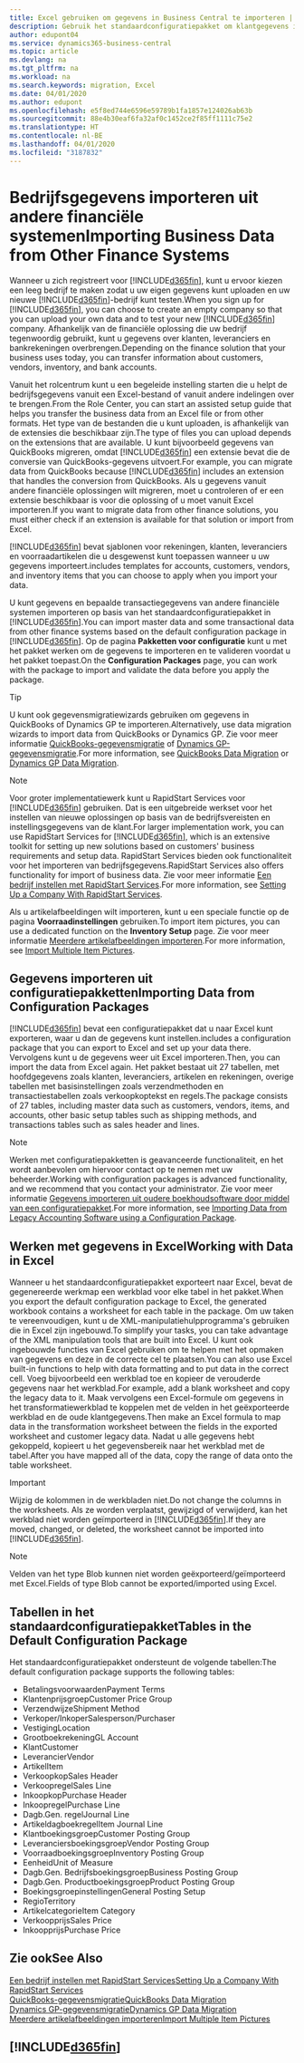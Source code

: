 ```yaml
---
title: Excel gebruiken om gegevens in Business Central te importeren | Microsoft Docs
description: Gebruik het standaardconfiguratiepakket om klantgegevens in Excel toe te voegen en weer in Business Central te importeren.
author: edupont04
ms.service: dynamics365-business-central
ms.topic: article
ms.devlang: na
ms.tgt_pltfrm: na
ms.workload: na
ms.search.keywords: migration, Excel
ms.date: 04/01/2020
ms.author: edupont
ms.openlocfilehash: e5f8ed744e6596e59789b1fa1857e124026ab63b
ms.sourcegitcommit: 88e4b30eaf6fa32af0c1452ce2f85ff1111c75e2
ms.translationtype: HT
ms.contentlocale: nl-BE
ms.lasthandoff: 04/01/2020
ms.locfileid: "3187832"
---
```

# <a name="importing-business-data-from-other-finance-systems"></a><span data-ttu-id="907b5-103">Bedrijfsgegevens importeren uit andere financiële systemen</span><span class="sxs-lookup"><span data-stu-id="907b5-103">Importing Business Data from Other Finance Systems</span></span>
<span data-ttu-id="907b5-104">Wanneer u zich registreert voor [!INCLUDE[d365fin](includes/d365fin_md.md)], kunt u ervoor kiezen een leeg bedrijf te maken zodat u uw eigen gegevens kunt uploaden en uw nieuwe [!INCLUDE[d365fin](includes/d365fin_md.md)]-bedrijf kunt testen.</span><span class="sxs-lookup"><span data-stu-id="907b5-104">When you sign up for [!INCLUDE[d365fin](includes/d365fin_md.md)], you can choose to create an empty company so that you can upload your own data and to test your new [!INCLUDE[d365fin](includes/d365fin_md.md)] company.</span></span> <span data-ttu-id="907b5-105">Afhankelijk van de financiële oplossing die uw bedrijf tegenwoordig gebruikt, kunt u gegevens over klanten, leveranciers en bankrekeningen overbrengen.</span><span class="sxs-lookup"><span data-stu-id="907b5-105">Depending on the finance solution that your business uses today, you can transfer information about customers, vendors, inventory, and bank accounts.</span></span>  

<span data-ttu-id="907b5-106">Vanuit het rolcentrum kunt u een begeleide instelling starten die u helpt de bedrijfsgegevens vanuit een Excel-bestand of vanuit andere indelingen over te brengen.</span><span class="sxs-lookup"><span data-stu-id="907b5-106">From the Role Center, you can start an assisted setup guide that helps you transfer the business data from an Excel file or from other formats.</span></span> <span data-ttu-id="907b5-107">Het type van de bestanden die u kunt uploaden, is afhankelijk van de extensies die beschikbaar zijn.</span><span class="sxs-lookup"><span data-stu-id="907b5-107">The type of files you can upload depends on the extensions that are available.</span></span> <span data-ttu-id="907b5-108">U kunt bijvoorbeeld gegevens van QuickBooks migreren, omdat [!INCLUDE[d365fin](includes/d365fin_md.md)] een extensie bevat die de conversie van QuickBooks-gegevens uitvoert.</span><span class="sxs-lookup"><span data-stu-id="907b5-108">For example, you can migrate data from QuickBooks because [!INCLUDE[d365fin](includes/d365fin_md.md)] includes an extension that handles the conversion from QuickBooks.</span></span> <span data-ttu-id="907b5-109">Als u gegevens vanuit andere financiële oplossingen wilt migreren, moet u controleren of er een extensie beschikbaar is voor die oplossing of u moet vanuit Excel importeren.</span><span class="sxs-lookup"><span data-stu-id="907b5-109">If you want to migrate data from other finance solutions, you must either check if an extension is available for that solution or import from Excel.</span></span>  

[!INCLUDE[d365fin](includes/d365fin_md.md)] <span data-ttu-id="907b5-110">bevat sjablonen voor rekeningen, klanten, leveranciers en voorraadartikelen die u desgewenst kunt toepassen wanneer u uw gegevens importeert.</span><span class="sxs-lookup"><span data-stu-id="907b5-110">includes templates for accounts, customers, vendors, and inventory items that you can choose to apply when you import your data.</span></span>

<span data-ttu-id="907b5-111">U kunt gegevens en bepaalde transactiegegevens van andere financiële systemen importeren op basis van het standaardconfiguratiepakket in [!INCLUDE[d365fin](includes/d365fin_md.md)].</span><span class="sxs-lookup"><span data-stu-id="907b5-111">You can import master data and some transactional data from other finance systems based on the default configuration package in [!INCLUDE[d365fin](includes/d365fin_md.md)].</span></span> <span data-ttu-id="907b5-112">Op de pagina **Pakketten voor configuratie** kunt u met het pakket werken om de gegevens te importeren en te valideren voordat u het pakket toepast.</span><span class="sxs-lookup"><span data-stu-id="907b5-112">On the **Configuration Packages** page, you can work with the package to import and validate the data before you apply the package.</span></span>  

> [!TIP]  
> <span data-ttu-id="907b5-113">U kunt ook gegevensmigratiewizards gebruiken om gegevens in QuickBooks of Dynamics GP te importeren.</span><span class="sxs-lookup"><span data-stu-id="907b5-113">Alternatively, use data migration wizards to import data from QuickBooks or Dynamics GP.</span></span> <span data-ttu-id="907b5-114">Zie voor meer informatie [QuickBooks-gegevensmigratie](ui-extensions-quickbooks-data-migration.md) of [Dynamics GP-gegevensmigratie](ui-extensions-dynamicsgp-data-migration.md).</span><span class="sxs-lookup"><span data-stu-id="907b5-114">For more information, see [QuickBooks Data Migration](ui-extensions-quickbooks-data-migration.md) or [Dynamics GP Data Migration](ui-extensions-dynamicsgp-data-migration.md).</span></span>

> [!NOTE]  
> <span data-ttu-id="907b5-115">Voor groter implementatiewerk kunt u RapidStart Services voor [!INCLUDE[d365fin](includes/d365fin_md.md)] gebruiken. Dat is een uitgebreide werkset voor het instellen van nieuwe oplossingen op basis van de bedrijfsvereisten en instellingsgegevens van de klant.</span><span class="sxs-lookup"><span data-stu-id="907b5-115">For larger implementation work, you can use RapidStart Services for [!INCLUDE[d365fin](includes/d365fin_md.md)], which is an extensive toolkit for setting up new solutions based on customers' business requirements and setup data.</span></span> <span data-ttu-id="907b5-116">RapidStart Services bieden ook functionaliteit voor het importeren van bedrijfsgegevens.</span><span class="sxs-lookup"><span data-stu-id="907b5-116">RapidStart Services also offers functionality for import of business data.</span></span> <span data-ttu-id="907b5-117">Zie voor meer informatie [Een bedrijf instellen met RapidStart Services](admin-set-up-a-company-with-rapidstart.md).</span><span class="sxs-lookup"><span data-stu-id="907b5-117">For more information, see [Setting Up a Company With RapidStart Services](admin-set-up-a-company-with-rapidstart.md).</span></span>

<span data-ttu-id="907b5-118">Als u artikelafbeeldingen wilt importeren, kunt u een speciale functie op de pagina **Voorraadinstellingen** gebruiken.</span><span class="sxs-lookup"><span data-stu-id="907b5-118">To import item pictures, you can use a dedicated function on the **Inventory Setup** page.</span></span> <span data-ttu-id="907b5-119">Zie voor meer informatie [Meerdere artikelafbeeldingen importeren](inventory-how-import-item-pictures.md).</span><span class="sxs-lookup"><span data-stu-id="907b5-119">For more information, see [Import Multiple Item Pictures](inventory-how-import-item-pictures.md).</span></span>

## <a name="importing-data-from-configuration-packages"></a><span data-ttu-id="907b5-120">Gegevens importeren uit configuratiepakketten</span><span class="sxs-lookup"><span data-stu-id="907b5-120">Importing Data from Configuration Packages</span></span>
[!INCLUDE[d365fin](includes/d365fin_md.md)] <span data-ttu-id="907b5-121">bevat een configuratiepakket dat u naar Excel kunt exporteren, waar u dan de gegevens kunt instellen.</span><span class="sxs-lookup"><span data-stu-id="907b5-121">includes a configuration package that you can export to Excel and set up your data there.</span></span> <span data-ttu-id="907b5-122">Vervolgens kunt u de gegevens weer uit Excel importeren.</span><span class="sxs-lookup"><span data-stu-id="907b5-122">Then, you can import the data from Excel again.</span></span> <span data-ttu-id="907b5-123">Het pakket bestaat uit 27 tabellen, met hoofdgegevens zoals klanten, leveranciers, artikelen en rekeningen, overige tabellen met basisinstellingen zoals verzendmethoden en transactiestabellen zoals verkoopkoptekst en regels.</span><span class="sxs-lookup"><span data-stu-id="907b5-123">The package consists of 27 tables, including master data such as customers, vendors, items, and accounts, other basic setup tables such as shipping methods, and transactions tables such as sales header and lines.</span></span>  

> [!NOTE]  
>   <span data-ttu-id="907b5-124">Werken met configuratiepakketten is geavanceerde functionaliteit, en het wordt aanbevolen om hiervoor contact op te nemen met uw beheerder.</span><span class="sxs-lookup"><span data-stu-id="907b5-124">Working with configuration packages is advanced functionality, and we recommend that you contact your administrator.</span></span> <span data-ttu-id="907b5-125">Zie voor meer informatie [Gegevens importeren uit oudere boekhoudsoftware door middel van een configuratiepakket](across-import-data-configuration-packages.md).</span><span class="sxs-lookup"><span data-stu-id="907b5-125">For more information, see [Importing Data from Legacy Accounting Software using a Configuration Package](across-import-data-configuration-packages.md).</span></span>

## <a name="working-with-data-in-excel"></a><span data-ttu-id="907b5-126">Werken met gegevens in Excel</span><span class="sxs-lookup"><span data-stu-id="907b5-126">Working with Data in Excel</span></span>
<span data-ttu-id="907b5-127">Wanneer u het standaardconfiguratiepakket exporteert naar Excel, bevat de gegenereerde werkmap een werkblad voor elke tabel in het pakket.</span><span class="sxs-lookup"><span data-stu-id="907b5-127">When you export the default configuration package to Excel, the generated workbook contains a worksheet for each table in the package.</span></span> <span data-ttu-id="907b5-128">Om uw taken te vereenvoudigen, kunt u de XML-manipulatiehulpprogramma's gebruiken die in Excel zijn ingebouwd.</span><span class="sxs-lookup"><span data-stu-id="907b5-128">To simplify your tasks, you can take advantage of the XML manipulation tools that are built into Excel.</span></span> <span data-ttu-id="907b5-129">U kunt ook ingebouwde functies van Excel gebruiken om te helpen met het opmaken van gegevens en deze in de correcte cel te plaatsen.</span><span class="sxs-lookup"><span data-stu-id="907b5-129">You can also use Excel built-in functions to help with data formatting and to put data in the correct cell.</span></span> <span data-ttu-id="907b5-130">Voeg bijvoorbeeld een werkblad toe en kopieer de verouderde gegevens naar het werkblad.</span><span class="sxs-lookup"><span data-stu-id="907b5-130">For example, add a blank worksheet and copy the legacy data to it.</span></span> <span data-ttu-id="907b5-131">Maak vervolgens een Excel-formule om gegevens in het transformatiewerkblad te koppelen met de velden in het geëxporteerde werkblad en de oude klantgegevens.</span><span class="sxs-lookup"><span data-stu-id="907b5-131">Then make an Excel formula to map data in the transformation worksheet between the fields in the exported worksheet and customer legacy data.</span></span> <span data-ttu-id="907b5-132">Nadat u alle gegevens hebt gekoppeld, kopieert u het gegevensbereik naar het werkblad met de tabel.</span><span class="sxs-lookup"><span data-stu-id="907b5-132">After you have mapped all of the data, copy the range of data onto the table worksheet.</span></span>  

> [!IMPORTANT]  
>  <span data-ttu-id="907b5-133">Wijzig de kolommen in de werkbladen niet.</span><span class="sxs-lookup"><span data-stu-id="907b5-133">Do not change the columns in the worksheets.</span></span> <span data-ttu-id="907b5-134">Als ze worden verplaatst, gewijzigd of verwijderd, kan het werkblad niet worden geïmporteerd in [!INCLUDE[d365fin](includes/d365fin_md.md)].</span><span class="sxs-lookup"><span data-stu-id="907b5-134">If they are moved, changed, or deleted, the worksheet cannot be imported into [!INCLUDE[d365fin](includes/d365fin_md.md)].</span></span>

> [!NOTE]
> <span data-ttu-id="907b5-135">Velden van het type Blob kunnen niet worden geëxporteerd/geïmporteerd met Excel.</span><span class="sxs-lookup"><span data-stu-id="907b5-135">Fields of type Blob cannot be exported/imported using Excel.</span></span>

## <a name="tables-in-the-default-configuration-package"></a><span data-ttu-id="907b5-136">Tabellen in het standaardconfiguratiepakket</span><span class="sxs-lookup"><span data-stu-id="907b5-136">Tables in the Default Configuration Package</span></span>
<span data-ttu-id="907b5-137">Het standaardconfiguratiepakket ondersteunt de volgende tabellen:</span><span class="sxs-lookup"><span data-stu-id="907b5-137">The default configuration package supports the following tables:</span></span>

-   <span data-ttu-id="907b5-138">Betalingsvoorwaarden</span><span class="sxs-lookup"><span data-stu-id="907b5-138">Payment Terms</span></span>
-   <span data-ttu-id="907b5-139">Klantenprijsgroep</span><span class="sxs-lookup"><span data-stu-id="907b5-139">Customer Price Group</span></span>
-   <span data-ttu-id="907b5-140">Verzendwijze</span><span class="sxs-lookup"><span data-stu-id="907b5-140">Shipment Method</span></span>
-   <span data-ttu-id="907b5-141">Verkoper/Inkoper</span><span class="sxs-lookup"><span data-stu-id="907b5-141">Salesperson/Purchaser</span></span>
-   <span data-ttu-id="907b5-142">Vestiging</span><span class="sxs-lookup"><span data-stu-id="907b5-142">Location</span></span>
-   <span data-ttu-id="907b5-143">Grootboekrekening</span><span class="sxs-lookup"><span data-stu-id="907b5-143">GL Account</span></span>
-   <span data-ttu-id="907b5-144">Klant</span><span class="sxs-lookup"><span data-stu-id="907b5-144">Customer</span></span>
-   <span data-ttu-id="907b5-145">Leverancier</span><span class="sxs-lookup"><span data-stu-id="907b5-145">Vendor</span></span>
-   <span data-ttu-id="907b5-146">Artikel</span><span class="sxs-lookup"><span data-stu-id="907b5-146">Item</span></span>
-   <span data-ttu-id="907b5-147">Verkoopkop</span><span class="sxs-lookup"><span data-stu-id="907b5-147">Sales Header</span></span>
-   <span data-ttu-id="907b5-148">Verkoopregel</span><span class="sxs-lookup"><span data-stu-id="907b5-148">Sales Line</span></span>
-   <span data-ttu-id="907b5-149">Inkoopkop</span><span class="sxs-lookup"><span data-stu-id="907b5-149">Purchase Header</span></span>
-   <span data-ttu-id="907b5-150">Inkoopregel</span><span class="sxs-lookup"><span data-stu-id="907b5-150">Purchase Line</span></span>
-   <span data-ttu-id="907b5-151">Dagb.</span><span class="sxs-lookup"><span data-stu-id="907b5-151">Gen.</span></span> <span data-ttu-id="907b5-152">regel</span><span class="sxs-lookup"><span data-stu-id="907b5-152">Journal Line</span></span>
-   <span data-ttu-id="907b5-153">Artikeldagboekregel</span><span class="sxs-lookup"><span data-stu-id="907b5-153">Item Journal Line</span></span>
-   <span data-ttu-id="907b5-154">Klantboekingsgroep</span><span class="sxs-lookup"><span data-stu-id="907b5-154">Customer Posting Group</span></span>
-   <span data-ttu-id="907b5-155">Leveranciersboekingsgroep</span><span class="sxs-lookup"><span data-stu-id="907b5-155">Vendor Posting Group</span></span>
-   <span data-ttu-id="907b5-156">Voorraadboekingsgroep</span><span class="sxs-lookup"><span data-stu-id="907b5-156">Inventory Posting Group</span></span>
-   <span data-ttu-id="907b5-157">Eenheid</span><span class="sxs-lookup"><span data-stu-id="907b5-157">Unit of Measure</span></span>
-   <span data-ttu-id="907b5-158">Dagb.</span><span class="sxs-lookup"><span data-stu-id="907b5-158">Gen.</span></span> <span data-ttu-id="907b5-159">Bedrijfsboekingsgroep</span><span class="sxs-lookup"><span data-stu-id="907b5-159">Business Posting Group</span></span>
-   <span data-ttu-id="907b5-160">Dagb.</span><span class="sxs-lookup"><span data-stu-id="907b5-160">Gen.</span></span> <span data-ttu-id="907b5-161">Productboekingsgroep</span><span class="sxs-lookup"><span data-stu-id="907b5-161">Product Posting Group</span></span>
-   <span data-ttu-id="907b5-162">Boekingsgroepinstellingen</span><span class="sxs-lookup"><span data-stu-id="907b5-162">General Posting Setup</span></span>
-   <span data-ttu-id="907b5-163">Regio</span><span class="sxs-lookup"><span data-stu-id="907b5-163">Territory</span></span>
-   <span data-ttu-id="907b5-164">Artikelcategorie</span><span class="sxs-lookup"><span data-stu-id="907b5-164">Item Category</span></span>
-   <span data-ttu-id="907b5-165">Verkoopprijs</span><span class="sxs-lookup"><span data-stu-id="907b5-165">Sales Price</span></span>
-   <span data-ttu-id="907b5-166">Inkoopprijs</span><span class="sxs-lookup"><span data-stu-id="907b5-166">Purchase Price</span></span>

## <a name="see-also"></a><span data-ttu-id="907b5-167">Zie ook</span><span class="sxs-lookup"><span data-stu-id="907b5-167">See Also</span></span>
[<span data-ttu-id="907b5-168">Een bedrijf instellen met RapidStart Services</span><span class="sxs-lookup"><span data-stu-id="907b5-168">Setting Up a Company With RapidStart Services</span></span>](admin-set-up-a-company-with-rapidstart.md)  
[<span data-ttu-id="907b5-169">QuickBooks-gegevensmigratie</span><span class="sxs-lookup"><span data-stu-id="907b5-169">QuickBooks Data Migration</span></span>](ui-extensions-quickbooks-data-migration.md)  
[<span data-ttu-id="907b5-170">Dynamics GP-gegevensmigratie</span><span class="sxs-lookup"><span data-stu-id="907b5-170">Dynamics GP Data Migration</span></span>](ui-extensions-dynamicsgp-data-migration.md)  
[<span data-ttu-id="907b5-171">Meerdere artikelafbeeldingen importeren</span><span class="sxs-lookup"><span data-stu-id="907b5-171">Import Multiple Item Pictures</span></span>](inventory-how-import-item-pictures.md)

## [!INCLUDE[d365fin](includes/free_trial_md.md)]  
